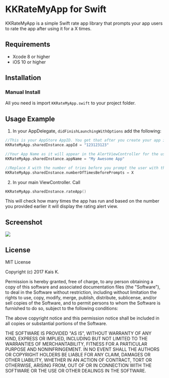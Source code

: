 # KKRateMyApp for Swift
KKRateMyApp is a simple Swift rate app library that prompts your app users to rate the app after using it for a X times. 

## Requirements
* Xcode 8 or higher
* iOS 10 or higher

## Installation
### Manual Install
All you need is import `KKRateMyApp.swift` to your project folder.

## Usage Example
1. In your AppDelegate, `didFinishLaunchingWithOptions` add the following:

```swift
//This is your AppStore AppID. You get that after you create your app in iTunesConnect
KKRateMyApp.sharedInstance.appId = "123123123"

//Your App Name as it will appear in the AlertViewController for the user
KKRateMyApp.sharedInstance.appName = "My Awesome App"

//Replace X with the number of tries before you prompt the user with the rating alert.
KKRateMyApp.sharedInstance.numberOfTimesBeforePrompts = X
```

2. In your main ViewController. Call 
```swift
KKRateMyApp.sharedInstance.rateApp()
```
This will check how many times the app has run and based on the number you provided earlier it will display the rating alert view. 

## Screenshot

![](https://github.com/kaiusee/RateMyApp/blob/master/KKRateMyApp.png)


## License
MIT License

Copyright (c) 2017 Kais K.

Permission is hereby granted, free of charge, to any person obtaining a copy
of this software and associated documentation files (the "Software"), to deal
in the Software without restriction, including without limitation the rights
to use, copy, modify, merge, publish, distribute, sublicense, and/or sell
copies of the Software, and to permit persons to whom the Software is
furnished to do so, subject to the following conditions:

The above copyright notice and this permission notice shall be included in all
copies or substantial portions of the Software.

THE SOFTWARE IS PROVIDED "AS IS", WITHOUT WARRANTY OF ANY KIND, EXPRESS OR
IMPLIED, INCLUDING BUT NOT LIMITED TO THE WARRANTIES OF MERCHANTABILITY,
FITNESS FOR A PARTICULAR PURPOSE AND NONINFRINGEMENT. IN NO EVENT SHALL THE
AUTHORS OR COPYRIGHT HOLDERS BE LIABLE FOR ANY CLAIM, DAMAGES OR OTHER
LIABILITY, WHETHER IN AN ACTION OF CONTRACT, TORT OR OTHERWISE, ARISING FROM,
OUT OF OR IN CONNECTION WITH THE SOFTWARE OR THE USE OR OTHER DEALINGS IN THE
SOFTWARE.
